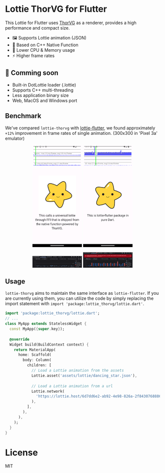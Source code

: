 # Lottie ThorVG for Flutter

This Lottie for Flutter uses [ThorVG](https://github.com/thorvg/thorvg) as a renderer, provides a high performance and compact size.

- 🖼️ Supports Lottie animation (JSON)
- 👑 Based on C++ Native Function
- 🍃 Lower CPU & Memory usage
- ⚡ Higher frame rates

## 🚧 Comming soon
- Built-in DotLottie loader (.lottie)
- Supports C++ multi-threading
- Less application binary size
- Web, MacOS and Windows port


## Benchmark
We've compared `lottie-thorvg` with [lottie-flutter](https://github.com/xvrh/lottie-flutter), we found approximately `+12%` improvement in frame rates of single animation. (300x300 in 'Pixel 3a' emulator)

<p align="center">
    <img src="./docs/thorvg_screen.png" width="32%" />
    <img src="./docs/dart_screen.png" width="32%" />
</p>

<p align="center">
    <img src="./docs/thorvg_performance.png" width="32%" />
    <img src="./docs/dart_performance.png" width="32%" />
</p>

## Usage

`lottie-thorvg` aims to maintain the same interface as `lottie-flutter`. If you are currently using them, you can utilize the code by simply replacing the import statement with `import 'package:lottie_thorvg/lottie.dart'`.

```dart
import 'package:lottie_thorvg/lottie.dart';
// ...
class MyApp extends StatelessWidget {
  const MyApp({super.key});

  @override
  Widget build(BuildContext context) {
    return MaterialApp(
      home: Scaffold(
        body: Column(
          children: [
            // Load a Lottie animation from the assets
            Lottie.asset('assets/lottie/dancing_star.json'),

            // Load a Lottie animation from a url
            Lottie.network(
              'https://lottie.host/6d7dd6e2-ab92-4e98-826a-2f8430768886/NGnHQ6brWA.json'
            ),
          ],
        ),
      ),
    );
  }
}
```

# License

MIT